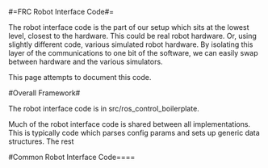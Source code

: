 #=FRC Robot Interface Code#=

The robot interface code is the part of our setup which sits at the lowest level, closest to the hardware.  This could be real robot hardware.  Or, using slightly different code, various simulated robot hardware.  By isolating this layer of the communications to one bit of the software, we can easily swap between hardware and the various simulators.

This page attempts to document this code.

#Overall Framework#

The robot interface code is in src/ros_control_boilerplate.



Much of the robot interface code is shared between all implementations.  This is typically code which parses config params and sets up generic data structures.  The rest

#Common Robot Interface Code====